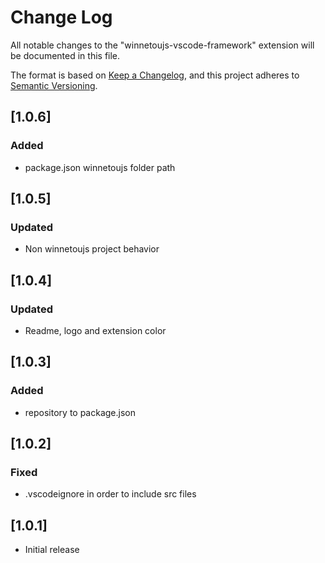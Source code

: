# Change Log

All notable changes to the "winnetoujs-vscode-framework" extension will be documented in this file.

The format is based on [Keep a Changelog](https://keepachangelog.com/en/1.1.0/),
and this project adheres to [Semantic Versioning](https://semver.org/spec/v2.0.0.html).

## [1.0.6]

### Added

- package.json winnetoujs folder path

## [1.0.5]

### Updated

- Non winnetoujs project behavior

## [1.0.4]

### Updated

- Readme, logo and extension color

## [1.0.3]

### Added

- repository to package.json

## [1.0.2]

### Fixed

- .vscodeignore in order to include src files

## [1.0.1]

- Initial release
